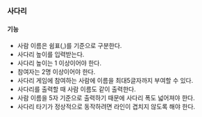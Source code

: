 ### 사다리

#### 기능

- 사람 이름은 쉼표(,)를 기준으로 구분한다.
- 사다리 높이를 입력받는다.
- 사다리 높이는 1 이상이어야 한다.
- 참여자는 2명 이상이어야 한다.
- 사다리 게임에 참여하는 사람에 이름을 최대5글자까지 부여할 수 있다. 
- 사다리를 출력할 때 사람 이름도 같이 출력한다.
- 사람 이름을 5자 기준으로 출력하기 때문에 사다리 폭도 넓어져야 한다.
- 사다리 타기가 정상적으로 동작하려면 라인이 겹치지 않도록 해야 한다.